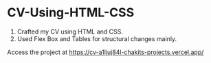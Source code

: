 # CV-Using-HTML-CSS

1. Crafted my CV using HTML and CSS.
2. Used Flex Box and Tables for structural changes mainly.

Access the project at https://cv-a1ljuj84l-chakits-projects.vercel.app/

